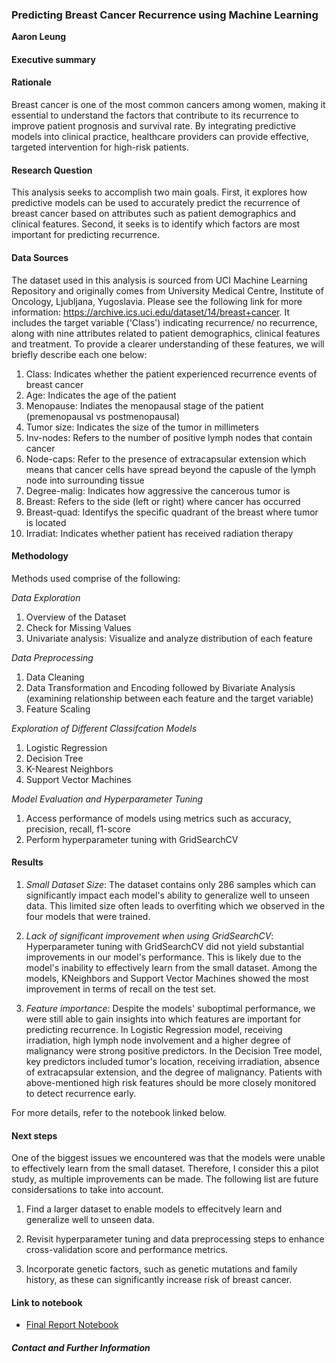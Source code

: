 ### Predicting Breast Cancer Recurrence using Machine Learning

**Aaron Leung**

#### Executive summary
#### Rationale
Breast cancer is one of the most common cancers among women, making it essential to understand the factors that contribute to its recurrence to improve patient prognosis and survival rate. By integrating predictive models into clinical practice, healthcare providers can provide effective, targeted intervention for high-risk patients.

#### Research Question
This analysis seeks to accomplish two main goals. First, it explores how predictive models can be used to accurately predict the recurrence of breast cancer based on attributes such as patient demographics and clinical features. Second, it seeks is to identify which factors are most important for predicting recurrence.

#### Data Sources
The dataset used in this analysis is sourced from UCI Machine Learning Repository and originally comes from University Medical Centre, Institute of Oncology, Ljubljana, Yugoslavia. Please see the following link for more information: https://archive.ics.uci.edu/dataset/14/breast+cancer. It includes the target variable ('Class') indicating recurrence/ no recurrence, along with nine attributes related to patient demographics, clinical features and treatment. To provide a clearer understanding of these features, we will briefly describe each one below:

1. Class: Indicates whether the patient experienced recurrence events of breast cancer
2. Age: Indicates the age of the patient
3. Menopause: Indiates the menopausal stage of the patient (premenopausal vs postmenopausal)
4. Tumor size: Indicates the size of the tumor in millimeters
5. Inv-nodes: Refers to the number of positive lymph nodes that contain cancer
6. Node-caps: Refer to the presence of extracapsular extension which means that cancer cells have spread beyond the capusle of the lymph node into surrounding tissue
7. Degree-malig: Indicates how aggressive the cancerous tumor is
8. Breast: Refers to the side (left or right) where cancer has occurred
9. Breast-quad: Identifys the specific quadrant of the breast where tumor is located
10. Irradiat: Indicates whether patient has received radiation therapy

#### Methodology
Methods used comprise of the following:

_Data Exploration_
1. Overview of the Dataset
2. Check for Missing Values
3. Univariate analysis: Visualize and analyze distribution of each feature

_Data Preprocessing_
1. Data Cleaning
2. Data Transformation and Encoding followed by Bivariate Analysis (examining relationship between each feature and the target variable)
3. Feature Scaling

_Exploration of Different Classifcation Models_
1. Logistic Regression
2. Decision Tree
3. K-Nearest Neighbors
4. Support Vector Machines

_Model Evaluation and Hyperparameter Tuning_
1. Access performance of models using metrics such as accuracy, precision, recall, f1-score
2. Perform hyperparameter tuning with GridSearchCV

#### Results
1. _Small Dataset Size_: The dataset contains only 286 samples which can significantly impact each model's ability to generalize well to unseen data. This limited size often leads to overfiting which we observed in the four models that were trained.
  
2. _Lack of significant improvement when using GridSearchCV_: Hyperparameter tuning with GridSearchCV did not yield substantial improvements in our model's performance. This is likely due to the model's inability to effectively learn from the small dataset. Among the models, KNeighbors and Support Vector Machines showed the most improvement in terms of recall on the test set.

3. _Feature importance_: Despite the models' suboptimal performance, we were still able to gain insights into which features are important for predicting recurrence. In Logistic Regression model, receiving irradiation, high lymph node involvement and a higher degree of malignancy were strong positive predictors. In the Decision Tree model, key predictors included tumor's location, receiving irradiation, absence of extracapsular extension, and the degree of malignancy. Patients with above-mentioned high risk features should be more closely monitored to detect recurrence early.

For more details, refer to the notebook linked below.

#### Next steps
One of the biggest issues we encountered was that the models were unable to effectively learn from the small dataset. Therefore, I consider this a pilot study, as multiple improvements can be made. The following list are future considersations to take into account.
1. Find a larger dataset to enable models to effecitvely learn and generalize well to unseen data.
  
2. Revisit hyperparameter tuning and data preprocessing steps to enhance cross-validation score and performance metrics.
  
3. Incorporate genetic factors, such as genetic mutations and family history, as these can significantly increase risk of breast cancer.

#### Link to notebook

- [Final Report Notebook]()



##### Contact and Further Information
